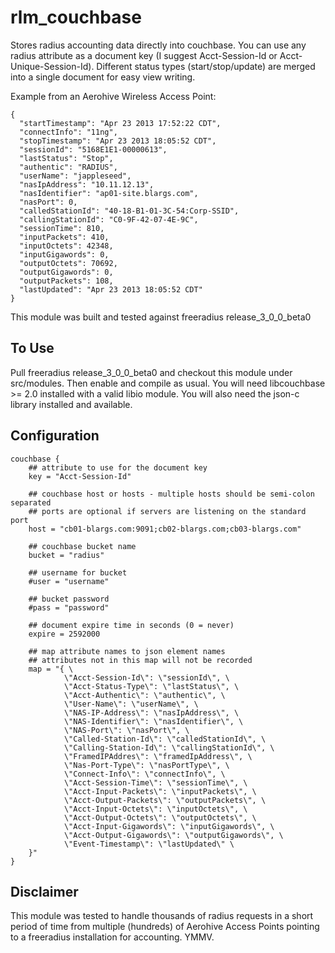 rlm_couchbase
=============

Stores radius accounting data directly into couchbase. You can use any radius attribute as a document key (I suggest Acct-Session-Id or Acct-Unique-Session-Id).
Different status types (start/stop/update) are merged into a single document for easy view writing.

Example from an Aerohive Wireless Access Point:

    {
      "startTimestamp": "Apr 23 2013 17:52:22 CDT",
      "connectInfo": "11ng",
      "stopTimestamp": "Apr 23 2013 18:05:52 CDT",
      "sessionId": "5168E1E1-00000613",
      "lastStatus": "Stop",
      "authentic": "RADIUS",
      "userName": "jappleseed",
      "nasIpAddress": "10.11.12.13",
      "nasIdentifier": "ap01-site.blargs.com",
      "nasPort": 0,
      "calledStationId": "40-18-B1-01-3C-54:Corp-SSID",
      "callingStationId": "C0-9F-42-07-4E-9C",
      "sessionTime": 810,
      "inputPackets": 410,
      "inputOctets": 42348,
      "inputGigawords": 0,
      "outputOctets": 70692,
      "outputGigawords": 0,
      "outputPackets": 108,
      "lastUpdated": "Apr 23 2013 18:05:52 CDT"
    }

This module was built and tested against freeradius release_3_0_0_beta0

To Use
------

Pull freeradius release_3_0_0_beta0 and checkout this module under src/modules.  Then enable and compile as usual.
You will need libcouchbase >= 2.0 installed with a valid libio module.  You will also need the json-c library installed and available.

Configuration
-------------

    couchbase {
        ## attribute to use for the document key
        key = "Acct-Session-Id"

        ## couchbase host or hosts - multiple hosts should be semi-colon separated
        ## ports are optional if servers are listening on the standard port
        host = "cb01-blargs.com:9091;cb02-blargs.com;cb03-blargs.com"

        ## couchbase bucket name
        bucket = "radius"

        ## username for bucket
        #user = "username"

        ## bucket password
        #pass = "password"

        ## document expire time in seconds (0 = never)
        expire = 2592000

        ## map attribute names to json element names
        ## attributes not in this map will not be recorded
        map = "{ \
                \"Acct-Session-Id\": \"sessionId\", \
                \"Acct-Status-Type\": \"lastStatus\", \
                \"Acct-Authentic\": \"authentic\", \
                \"User-Name\": \"userName\", \
                \"NAS-IP-Address\": \"nasIpAddress\", \
                \"NAS-Identifier\": \"nasIdentifier\", \
                \"NAS-Port\": \"nasPort\", \
                \"Called-Station-Id\": \"calledStationId\", \
                \"Calling-Station-Id\": \"callingStationId\", \
                \"FramedIPAddres\": \"framedIpAddress\", \
                \"Nas-Port-Type\": \"nasPortType\", \
                \"Connect-Info\": \"connectInfo\", \
                \"Acct-Session-Time\": \"sessionTime\", \
                \"Acct-Input-Packets\": \"inputPackets\", \
                \"Acct-Output-Packets\": \"outputPackets\", \
                \"Acct-Input-Octets\": \"inputOctets\", \
                \"Acct-Output-Octets\": \"outputOctets\", \
                \"Acct-Input-Gigawords\": \"inputGigawords\", \
                \"Acct-Output-Gigawords\": \"outputGigawords\", \
                \"Event-Timestamp\": \"lastUpdated\" \
        }"
    }

Disclaimer
----------

This module was tested to handle thousands of radius requests in a short period of time from multiple (hundreds) of Aerohive Access Points pointing
to a freeradius installation for accounting.  YMMV.
